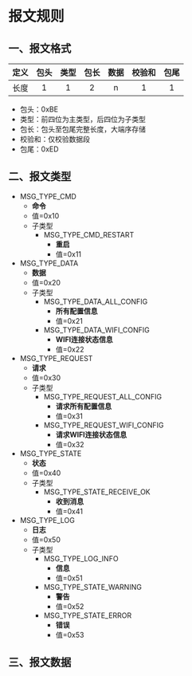 # 报文规则

## 一、报文格式

| 定义 | 包头 | 类型 | 包长 | 数据 | 校验和 | 包尾 |
| :--: | :--: | :--: | :--: | :--: | :----: | :--: |
| 长度 |  1   |  1   |  2   |  n   |   1    |  1   |

- 包头：0xBE
- 类型：前四位为主类型，后四位为子类型
- 包长：包头至包尾完整长度，大端序存储
- 校验和：仅校验数据段
- 包尾：0xED



## 二、报文类型

- MSG_TYPE_CMD
    - **命令**
    - 值=0x10
    - 子类型
        - MSG_TYPE_CMD_RESTART
            - **重启**
            - 值=0x11
- MSG_TYPE_DATA
    - **数据**
    - 值=0x20
    - 子类型
        - MSG_TYPE_DATA_ALL_CONFIG
            - **所有配置信息**
            - 值=0x21
        - MSG_TYPE_DATA_WIFI_CONFIG
            - **WIFI连接状态信息**
            - 值=0x22
- MSG_TYPE_REQUEST
    - **请求**
    - 值=0x30
    - 子类型
        - MSG_TYPE_REQUEST_ALL_CONFIG
            - **请求所有配置信息**
            - 值=0x31
        - MSG_TYPE_REQUEST_WIFI_CONFIG
            - **请求WIFI连接状态信息**
            - 值=0x32
- MSG_TYPE_STATE
    - **状态**
    - 值=0x40
    - 子类型
        - MSG_TYPE_STATE_RECEIVE_OK
            - **收到消息**
            - 值=0x41
- MSG_TYPE_LOG
    - **日志**
    - 值=0x50
    - 子类型
      - MSG_TYPE_LOG_INFO
        - **信息**
        - 值=0x51
      - MSG_TYPE_STATE_WARNING
        - **警告**
        - 值=0x52
      - MSG_TYPE_STATE_ERROR
        - **错误**
        - 值=0x53



## 三、报文数据
